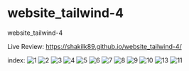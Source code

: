 # website_tailwind-4
 website_tailwind-4

Live Review:
https://shakilk89.github.io/website_tailwind-4/

index:
![1](https://github.com/Shakilk89/website_tailwind-3/assets/135151093/48220def-ce4d-4a26-9954-4ccb0244ba37)
![2](https://github.com/Shakilk89/website_tailwind-3/assets/135151093/752beb8c-6b88-476a-ac60-3d01645d7581)
![3](https://github.com/Shakilk89/website_tailwind-3/assets/135151093/0d4e2c72-fef6-4923-9f6b-bca42c69f376)
![4](https://github.com/Shakilk89/website_tailwind-3/assets/135151093/7ebfce67-dcab-4f14-90d5-51ad20c22c37)
![5](https://github.com/Shakilk89/website_tailwind-3/assets/135151093/9a7d2d8f-cb0c-47a5-9487-117ad50ba59b)
![6](https://github.com/Shakilk89/website_tailwind-3/assets/135151093/4d29ec09-a1b7-4105-8e7b-3452ab8a4bed)
![7](https://github.com/Shakilk89/website_tailwind-3/assets/135151093/eef7d448-e60d-49ee-8c4a-340fb5f2b183)
![8](https://github.com/Shakilk89/website_tailwind-3/assets/135151093/50f98ea8-1fbc-472b-9d1e-539cfec1a807)
![9](https://github.com/Shakilk89/website_tailwind-3/assets/135151093/42be318e-c500-4816-8cc5-b16ee112e488)
![10](https://github.com/Shakilk89/website_tailwind-3/assets/135151093/f36f5f99-4575-4f49-9936-2b23b32378c3)
![13](https://github.com/Shakilk89/website_tailwind-3/assets/135151093/385757ff-3e88-4b61-8d36-7e8d357eb26b)
![11](https://github.com/Shakilk89/website_tailwind-3/assets/135151093/33f05f40-e380-4686-83b7-48ee0eb3fcd9)
